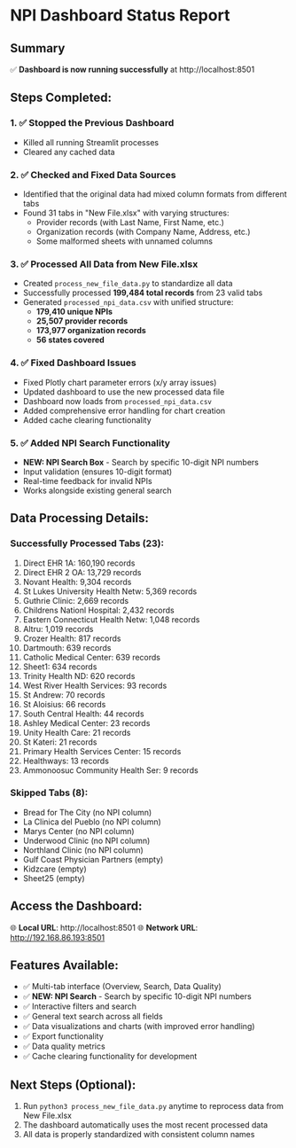 # NPI Dashboard Status Report

## Summary
✅ **Dashboard is now running successfully** at http://localhost:8501

## Steps Completed:

### 1. ✅ Stopped the Previous Dashboard
- Killed all running Streamlit processes
- Cleared any cached data

### 2. ✅ Checked and Fixed Data Sources
- Identified that the original data had mixed column formats from different tabs
- Found 31 tabs in "New File.xlsx" with varying structures:
  - Provider records (with Last Name, First Name, etc.)
  - Organization records (with Company Name, Address, etc.)
  - Some malformed sheets with unnamed columns

### 3. ✅ Processed All Data from New File.xlsx
- Created `process_new_file_data.py` to standardize all data
- Successfully processed **199,484 total records** from 23 valid tabs
- Generated `processed_npi_data.csv` with unified structure:
  - **179,410 unique NPIs**
  - **25,507 provider records**
  - **173,977 organization records**
  - **56 states covered**

### 4. ✅ Fixed Dashboard Issues
- Fixed Plotly chart parameter errors (x/y array issues)
- Updated dashboard to use the new processed data file
- Dashboard now loads from `processed_npi_data.csv`
- Added comprehensive error handling for chart creation
- Added cache clearing functionality

### 5. ✅ Added NPI Search Functionality
- **NEW: NPI Search Box** - Search by specific 10-digit NPI numbers
- Input validation (ensures 10-digit format)
- Real-time feedback for invalid NPIs
- Works alongside existing general search

## Data Processing Details:

### Successfully Processed Tabs (23):
1. Direct EHR 1A: 160,190 records
2. Direct EHR 2 OA: 13,729 records
3. Novant Health: 9,304 records
4. St Lukes University Health Netw: 5,369 records
5. Guthrie Clinic: 2,669 records
6. Childrens Nationl Hospital: 2,432 records
7. Eastern Connecticut Health Netw: 1,048 records
8. Altru: 1,019 records
9. Crozer Health: 817 records
10. Dartmouth: 639 records
11. Catholic Medical Center: 639 records
12. Sheet1: 634 records
13. Trinity Health ND: 620 records
14. West River Health Services: 93 records
15. St Andrew: 70 records
16. St Aloisius: 66 records
17. South Central Health: 44 records
18. Ashley Medical Center: 23 records
19. Unity Health Care: 21 records
20. St Kateri: 21 records
21. Primary Health Services Center: 15 records
22. Healthways: 13 records
23. Ammonoosuc Community Health Ser: 9 records

### Skipped Tabs (8):
- Bread for The City (no NPI column)
- La Clinica del Pueblo (no NPI column)
- Marys Center (no NPI column)
- Underwood Clinic (no NPI column)
- Northland Clinic (no NPI column)
- Gulf Coast Physician Partners (empty)
- Kidzcare (empty)
- Sheet25 (empty)

## Access the Dashboard:
🌐 **Local URL**: http://localhost:8501
🌐 **Network URL**: http://192.168.86.193:8501

## Features Available:
- ✅ Multi-tab interface (Overview, Search, Data Quality)
- ✅ **NEW: NPI Search** - Search by specific 10-digit NPI numbers
- ✅ Interactive filters and search
- ✅ General text search across all fields
- ✅ Data visualizations and charts (with improved error handling)
- ✅ Export functionality
- ✅ Data quality metrics
- ✅ Cache clearing functionality for development

## Next Steps (Optional):
1. Run `python3 process_new_file_data.py` anytime to reprocess data from New File.xlsx
2. The dashboard automatically uses the most recent processed data
3. All data is properly standardized with consistent column names 